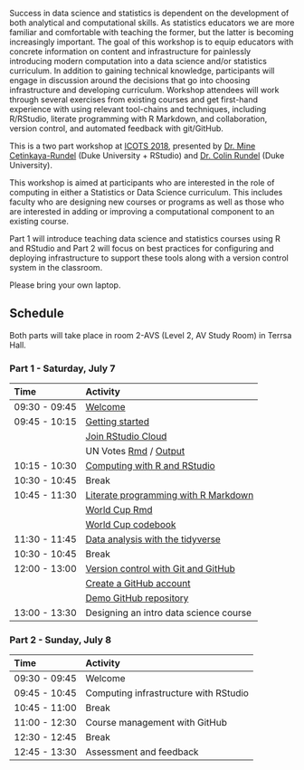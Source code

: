 Success in data science and statistics is dependent on the development of both 
analytical and computational skills. As statistics educators we are more familiar 
and comfortable with teaching the former, but the latter is becoming increasingly 
important. The goal of this workshop is to equip educators with concrete 
information on content and infrastructure for painlessly introducing modern 
computation into a data science and/or statistics curriculum. In addition to 
gaining technical knowledge, participants will engage in discussion around the 
decisions that go into choosing infrastructure and developing curriculum. Workshop 
attendees will work through several exercises from existing courses and get 
first-hand experience with using relevant tool-chains and techniques, including 
R/RStudio, literate programming with R Markdown, and collaboration, version 
control, and automated feedback with git/GitHub.

This is a two part workshop at [ICOTS 2018](https://icots.info/10/), presented by [Dr. Mine Cetinkaya-Rundel](https://www2.stat.duke.edu/~mc301) (Duke University + RStudio) 
and [Dr. Colin Rundel](https://www2.stat.duke.edu/~cr173/) (Duke University).

This workshop is aimed at participants who are interested in the role of 
computing in either a Statistics or Data Science curriculum. This includes 
faculty who are designing new courses or programs as well as those who are 
interested in adding or improving a computational component to an existing course.

Part 1 will introduce teaching data science and statistics courses using R and 
RStudio and Part 2 will focus on best practices for configuring and deploying 
infrastructure to support these tools along with a version control system in 
the classroom.

Please bring your own laptop.

## Schedule

Both parts will take place in room 2-AVS (Level 2, AV Study Room) in Terrsa Hall.

### Part 1 - Saturday, July 7

| Time          | Activity                                                    |
|:--------------|:------------------------------------------------------------|
| 09:30 - 09:45 | [Welcome](https://htmlpreview.github.io/?https://github.com/mine-cetinkaya-rundel/teach-data-sci-icots2018/blob/master/01-00-welcome/01-00-welcome.html) |
| 09:45 - 10:15 | [Getting started](https://github.com/mine-cetinkaya-rundel/teach-data-sci-icots2018/blob/master/01-01-start/01-01-start.html)                                                  |
|               | <i class="fas fa-check-square"></i> [Join RStudio Cloud](http://bit.ly/teach-data-sci-rscloud) |
|               | <i class="fas fa-check-square"></i> UN Votes [Rmd](https://github.com/mine-cetinkaya-rundel/teach-data-sci-icots2018/blob/master/01-01-start/unvotes.Rmd) / [Output](https://htmlpreview.github.io/?https://github.com/mine-cetinkaya-rundel/teach-data-sci-icots2018/blob/master/01-01-start/unvotes.html)                        |
| 10:15 - 10:30 | [Computing with R and RStudio](https://htmlpreview.github.io/?https://github.com/mine-cetinkaya-rundel/teach-data-sci-icots2018/blob/master/01-02-r-rstudio/01-02-r-rstudio.html)           |
| 10:30 - 10:45 | Break                                                       |
| 10:45 - 11:30 | [Literate programming with R Markdown](https://htmlpreview.github.io/?https://github.com/mine-cetinkaya-rundel/teach-data-sci-icots2018/blob/master/01-04-rmarkdown/01-04-rmarkdown.html)          |
|               | <i class="fas fa-check-square"></i> [World Cup Rmd](https://github.com/mine-cetinkaya-rundel/teach-data-sci-icots2018/blob/master/01-04-rmarkdown/world-cup-goals.Rmd)                                               |
|               | <i class="fas fa-check-square"></i> [World Cup codebook](https://github.com/mine-cetinkaya-rundel/teach-data-sci-icots2018/blob/master/01-04-rmarkdown/data/README.md)                                               |
| 11:30 - 11:45 | [Data analysis with the tidyverse](https://htmlpreview.github.io/?https://github.com/mine-cetinkaya-rundel/teach-data-sci-icots2018/blob/master/01-04-tidyverse/01-04-tidyverse.html)         |
| 10:30 - 10:45 | Break                                                       |
| 12:00 - 13:00 | [Version control with Git and GitHub](https://htmlpreview.github.io/?https://github.com/mine-cetinkaya-rundel/teach-data-sci-icots2018/blob/master/01-06-git/01-06-git.html)                        |
|               | <i class="fas fa-check-square"></i> [Create a GitHub account](https://github.com/)          |
|               | <i class="fas fa-check-square"></i> [Demo GitHub repository](https://github.com/mine-cetinkaya-rundel/teach-data-sci-icots2018-demo) |
| 13:00 - 13:30 | Designing an intro data science course                      |

### Part 2 - Sunday, July 8

| Time          | Activity                                |
|:--------------|:----------------------------------------|
| 09:30 - 09:45 | Welcome                                 |
| 09:45 - 10:45 | Computing infrastructure with RStudio   |
| 10:45 - 11:00 | Break                                   |
| 11:00 - 12:30 | Course management with GitHub           |
| 12:30 - 12:45 | Break                                   |
| 12:45 - 13:30 | Assessment and feedback                 |
